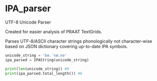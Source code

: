 # IPA_parser
UTF-8 Unicode Parser

Created for easier analysis of PRAAT TextGrids.


Parses UTF-8/ASCII character strings phonologically not character-wise based on JSON dictionary covering up-to-date IPA symbols.


```python
unicode_string = 'bə.ˈnæ.nə'
ipa_parsed = IPAString(unicode_string)

print(len(unicode_string)) #9
print(ipa_parsed.total_length()) #6 
```
